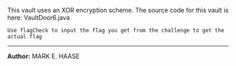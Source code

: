This vault uses an XOR encryption scheme. The source code for this vault is here: VaultDoor6.java

`Use flagCheck to input the flag you get from the challenge to get the actual flag`

---
**Author:** MARK E. HAASE